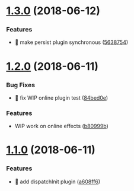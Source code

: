 # [1.3.0](https://github.com/streamich/three-ducks/compare/v1.2.0...v1.3.0) (2018-06-12)


### Features

* 🎸 make persist plugin synchronous ([5638754](https://github.com/streamich/three-ducks/commit/5638754))

# [1.2.0](https://github.com/streamich/three-ducks/compare/v1.1.0...v1.2.0) (2018-06-11)


### Bug Fixes

* 🐛 fix WIP online plugin test ([84bed0e](https://github.com/streamich/three-ducks/commit/84bed0e))


### Features

* WIP work on online effects ([b80999b](https://github.com/streamich/three-ducks/commit/b80999b))

# [1.1.0](https://github.com/streamich/three-ducks/compare/v1.0.1...v1.1.0) (2018-06-11)


### Features

* 🎸 add dispatchInit plugin ([a608ff6](https://github.com/streamich/three-ducks/commit/a608ff6))
